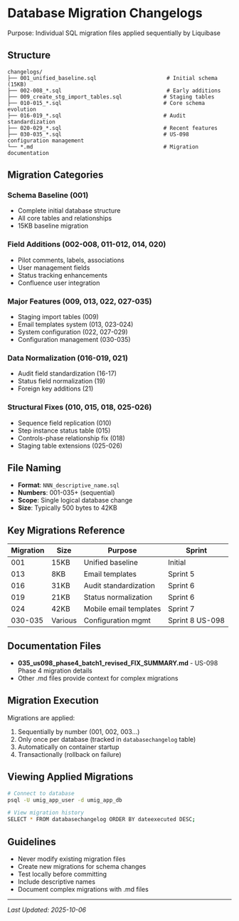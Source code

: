 # Database Migration Changelogs

Purpose: Individual SQL migration files applied sequentially by Liquibase

## Structure

```
changelogs/
├── 001_unified_baseline.sql                      # Initial schema (15KB)
├── 002-008_*.sql                                 # Early additions
├── 009_create_stg_import_tables.sql             # Staging tables
├── 010-015_*.sql                                # Core schema evolution
├── 016-019_*.sql                                # Audit standardization
├── 020-029_*.sql                                # Recent features
├── 030-035_*.sql                                # US-098 configuration management
└── *.md                                         # Migration documentation
```

## Migration Categories

### Schema Baseline (001)

- Complete initial database structure
- All core tables and relationships
- 15KB baseline migration

### Field Additions (002-008, 011-012, 014, 020)

- Pilot comments, labels, associations
- User management fields
- Status tracking enhancements
- Confluence user integration

### Major Features (009, 013, 022, 027-035)

- Staging import tables (009)
- Email templates system (013, 023-024)
- System configuration (022, 027-029)
- Configuration management (030-035)

### Data Normalization (016-019, 021)

- Audit field standardization (16-17)
- Status field normalization (19)
- Foreign key additions (21)

### Structural Fixes (010, 015, 018, 025-026)

- Sequence field replication (010)
- Step instance status table (015)
- Controls-phase relationship fix (018)
- Staging table extensions (025-026)

## File Naming

- **Format**: `NNN_descriptive_name.sql`
- **Numbers**: 001-035+ (sequential)
- **Scope**: Single logical database change
- **Size**: Typically 500 bytes to 42KB

## Key Migrations Reference

| Migration | Size    | Purpose                | Sprint          |
| --------- | ------- | ---------------------- | --------------- |
| 001       | 15KB    | Unified baseline       | Initial         |
| 013       | 8KB     | Email templates        | Sprint 5        |
| 016       | 31KB    | Audit standardization  | Sprint 6        |
| 019       | 21KB    | Status normalization   | Sprint 6        |
| 024       | 42KB    | Mobile email templates | Sprint 7        |
| 030-035   | Various | Configuration mgmt     | Sprint 8 US-098 |

## Documentation Files

- **035_us098_phase4_batch1_revised_FIX_SUMMARY.md** - US-098 Phase 4 migration details
- Other .md files provide context for complex migrations

## Migration Execution

Migrations are applied:

1. Sequentially by number (001, 002, 003...)
2. Only once per database (tracked in `databasechangelog` table)
3. Automatically on container startup
4. Transactionally (rollback on failure)

## Viewing Applied Migrations

```bash
# Connect to database
psql -U umig_app_user -d umig_app_db

# View migration history
SELECT * FROM databasechangelog ORDER BY dateexecuted DESC;
```

## Guidelines

- Never modify existing migration files
- Create new migrations for schema changes
- Test locally before committing
- Include descriptive names
- Document complex migrations with .md files

---

_Last Updated: 2025-10-06_
